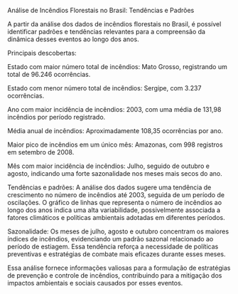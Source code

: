Análise de Incêndios Florestais no Brasil: Tendências e Padrões

A partir da análise dos dados de incêndios florestais no Brasil, é possível identificar padrões e tendências relevantes para a compreensão da dinâmica desses eventos ao longo dos anos.

Principais descobertas:

Estado com maior número total de incêndios: Mato Grosso, registrando um total de 96.246 ocorrências.

Estado com menor número total de incêndios: Sergipe, com 3.237 ocorrências.

Ano com maior incidência de incêndios: 2003, com uma média de 131,98 incêndios por período registrado.

Média anual de incêndios: Aproximadamente 108,35 ocorrências por ano.

Maior pico de incêndios em um único mês: Amazonas, com 998 registros em setembro de 2008.

Mês com maior incidência de incêndios: Julho, seguido de outubro e agosto, indicando uma forte sazonalidade nos meses mais secos do ano.

Tendências e padrões:
A análise dos dados sugere uma tendência de crescimento no número de incêndios até 2003, seguida de um período de oscilações. O gráfico de linhas que representa o número de incêndios ao longo dos anos indica uma alta variabilidade, possivelmente associada a fatores climáticos e políticas ambientais adotadas em diferentes períodos.

Sazonalidade:
Os meses de julho, agosto e outubro concentram os maiores índices de incêndios, evidenciando um padrão sazonal relacionado ao período de estiagem. Essa tendência reforça a necessidade de políticas preventivas e estratégias de combate mais eficazes durante esses meses.

Essa análise fornece informações valiosas para a formulação de estratégias de prevenção e controle de incêndios, contribuindo para a mitigação dos impactos ambientais e sociais causados por esses eventos.
